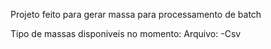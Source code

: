 Projeto feito para gerar massa para processamento de batch

Tipo de massas disponiveis no momento:
	Arquivo:
		-Csv